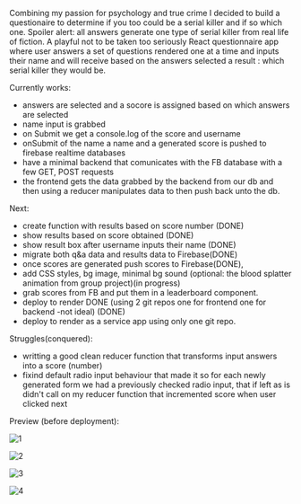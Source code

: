 Combining my passion for psychology and true crime I decided to build a questionaire to determine if you too could be a serial killer and if so which one. Spoiler alert: all answers generate one type of serial killer from real life of fiction. A playful not to be taken too seriously React questionnaire app where user answers a set of questions rendered one at a time and inputs their name and will receive based on the answers selected a result : which serial killer they would be.

Currently works:

- answers are selected and a socore is assigned based on which answers are selected
- name input is grabbed
- on Submit we get a console.log of the score and username
- onSubmit of the name a name and a generated score is pushed to firebase realtime databases
- have a minimal backend that comunicates with the FB database with a few GET, POST requests
- the frontend gets the data grabbed by the backend from our db and then using a reducer manipulates data to then push back unto the db.

Next:

- create function with results based on score number (DONE)
- show results based on score obtained (DONE)
- show result box after username inputs their name (DONE)
- migrate both q&a data and results data to Firebase(DONE)
- once scores are generated push scores to Firebase(DONE),
- add CSS styles, bg image, minimal bg sound (optional: the blood splatter animation from group project)(in progress)
- grab scores from FB and put them in a leaderboard component.
- deploy to render DONE (using 2 git repos one for frontend one for backend -not ideal) (DONE)
- deploy to render as a service app using only one git repo.

Struggles(conquered):

- writting a good clean reducer function that transforms input answers into a score (number)
- fixind default radio input behaviour that made it so for each newly generated form we had a previously checked radio input, that if left as is didn't call on my reducer function that incremented score when user clicked next

Preview (before deployment):

![1](https://github.com/whatthefoobar/killer-questionaire-react/assets/69626975/c66182f8-1576-4b8c-bab9-05c51a3949d1)

![2](https://github.com/whatthefoobar/killer-questionaire-react/assets/69626975/fa4ee694-6b23-4e35-aaf6-ae6addd2e10b)

![3](https://github.com/whatthefoobar/killer-questionaire-react/assets/69626975/e537b718-9fd7-4db8-9d63-dc98552f0fd7)

![4](https://github.com/whatthefoobar/killer-questionaire-react/assets/69626975/512bb94e-aa7c-4bd6-bfd8-ca388e67ee64)

